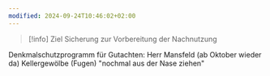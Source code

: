 ```yaml
---
modified: 2024-09-24T10:46:02+02:00
---
```


> [!info] Ziel
> Sicherung zur Vorbereitung der Nachnutzung


Denkmalschutzprogramm für Gutachten: Herr Mansfeld (ab Oktober wieder da) Kellergewölbe (Fugen) "nochmal aus der Nase ziehen"
